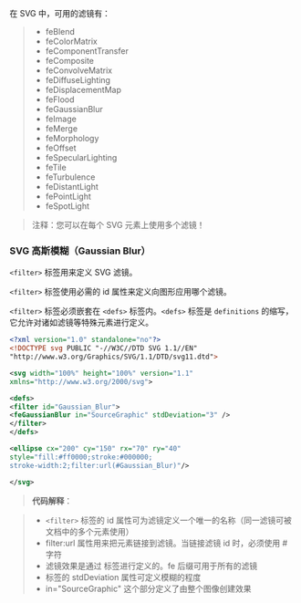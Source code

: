 在 SVG 中，可用的滤镜有：

>+ feBlend
>+ feColorMatrix
>+ feComponentTransfer
>+ feComposite
>+ feConvolveMatrix
>+ feDiffuseLighting
>+ feDisplacementMap
>+ feFlood
>+ feGaussianBlur
>+ feImage
>+ feMerge
>+ feMorphology
>+ feOffset
>+ feSpecularLighting
>+ feTile
>+ feTurbulence
>+ feDistantLight
>+ fePointLight
>+ feSpotLight

> 注释：您可以在每个 SVG 元素上使用多个滤镜！

### SVG 高斯模糊（Gaussian Blur）

`<filter>` 标签用来定义 SVG 滤镜。

`<filter>` 标签使用必需的 id 属性来定义向图形应用哪个滤镜。

`<filter>` 标签必须嵌套在 `<defs>` 标签内。`<defs>` 标签是 `definitions` 的缩写，它允许对诸如滤镜等特殊元素进行定义。


```xml
<?xml version="1.0" standalone="no"?>
<!DOCTYPE svg PUBLIC "-//W3C//DTD SVG 1.1//EN"
"http://www.w3.org/Graphics/SVG/1.1/DTD/svg11.dtd">

<svg width="100%" height="100%" version="1.1"
xmlns="http://www.w3.org/2000/svg">

<defs>
<filter id="Gaussian_Blur">
<feGaussianBlur in="SourceGraphic" stdDeviation="3" />
</filter>
</defs>

<ellipse cx="200" cy="150" rx="70" ry="40"
style="fill:#ff0000;stroke:#000000;
stroke-width:2;filter:url(#Gaussian_Blur)"/>

</svg>
```
>**代码解释**：

>+ `<filter>` 标签的 id 属性可为滤镜定义一个唯一的名称（同一滤镜可被文档中的多个元素使用）
>+ filter:url 属性用来把元素链接到滤镜。当链接滤镜 id 时，必须使用 # 字符
>+ 滤镜效果是通过 <feGaussianBlur> 标签进行定义的。fe 后缀可用于所有的滤镜
>+ <feGaussianBlur> 标签的 stdDeviation 属性可定义模糊的程度
>+ in="SourceGraphic" 这个部分定义了由整个图像创建效果




#
